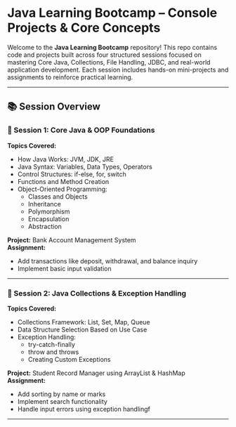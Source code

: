 # Java Learning Bootcamp – Console Projects & Core Concepts

Welcome to the **Java Learning Bootcamp** repository! This repo contains code and projects built across four structured sessions focused on mastering Core Java, Collections, File Handling, JDBC, and real-world application development. Each session includes hands-on mini-projects and assignments to reinforce practical learning.

---

## 📚 Session Overview

### 📘 Session 1: Core Java & OOP Foundations

**Topics Covered:**
- How Java Works: JVM, JDK, JRE
- Java Syntax: Variables, Data Types, Operators
- Control Structures: if-else, for, switch
- Functions and Method Creation
- Object-Oriented Programming:
  - Classes and Objects
  - Inheritance
  - Polymorphism
  - Encapsulation
  - Abstraction

**Project:** Bank Account Management System  
**Assignment:**  
- Add transactions like deposit, withdrawal, and balance inquiry  
- Implement basic input validation
---

### 📗 Session 2: Java Collections & Exception Handling

**Topics Covered:**
- Collections Framework: List, Set, Map, Queue
- Data Structure Selection Based on Use Case
- Exception Handling:
  - try-catch-finally
  - throw and throws
  - Creating Custom Exceptions

**Project:** Student Record Manager using ArrayList & HashMap  
**Assignment:**  
- Add sorting by name or marks  
- Implement search functionality  
- Handle input errors using exception handlingf

---